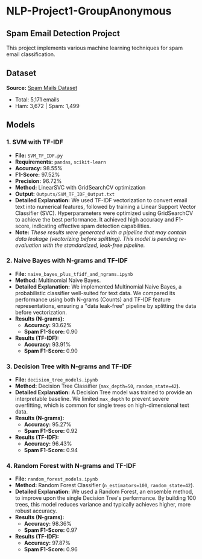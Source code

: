 # NLP-Project1-GroupAnonymous

## Spam Email Detection Project

This project implements various machine learning techniques for spam email classification.

## Dataset

**Source:** [Spam Mails Dataset](https://www.kaggle.com/datasets/venky73/spam-mails-dataset)

- Total: 5,171 emails
- Ham: 3,672 | Spam: 1,499

## Models

### 1. SVM with TF-IDF
- **File:** `SVM_TF_IDF.py`
- **Requirements:** `pandas`, `scikit-learn`
- **Accuracy:** 98.55%
- **F1-Score:** 97.52%
- **Precision:** 96.72%
- **Method:** LinearSVC with GridSearchCV optimization
- **Output:** `Outputs/SVM_TF_IDF_Output.txt`
- **Detailed Explanation:** We used TF-IDF vectorization to convert email text into numerical features, followed by training a Linear Support Vector Classifier (SVC). Hyperparameters were optimized using GridSearchCV to achieve the best performance. It achieved high accuracy and F1-score, indicating effective spam detection capabilities.
- **Note:** *These results were generated with a pipeline that may contain data leakage (vectorizing before splitting). This model is pending re-evaluation with the standardized, leak-free pipeline.*

### 2. Naive Bayes with N-grams and TF-IDF
- **File:** `naive_bayes_plus_tfidf_and_ngrams.ipynb`
- **Method:** Multinomial Naive Bayes.
- **Detailed Explanation:** We implemented Multinomial Naive Bayes, a probabilistic classifier well-suited for text data. We compared its performance using both N-grams (Counts) and TF-IDF feature representations, ensuring a "data leak-free" pipeline by splitting the data before vectorization.
- **Results (N-grams):**
  - **Accuracy:** 93.62%
  - **Spam F1-Score:** 0.90
- **Results (TF-IDF):**
  - **Accuracy:** 93.91%
  - **Spam F1-Score:** 0.90

### 3. Decision Tree with N-grams and TF-IDF
- **File:** `decision_tree_models.ipynb`
- **Method:** Decision Tree Classifier (`max_depth=50`, `random_state=42`).
- **Detailed Explanation:** A Decision Tree model was trained to provide an interpretable baseline. We limited `max_depth` to prevent severe overfitting, which is common for single trees on high-dimensional text data.
- **Results (N-grams):**
  - **Accuracy:** 95.27%
  - **Spam F1-Score:** 0.92
- **Results (TF-IDF):**
  - **Accuracy:** 96.43%
  - **Spam F1-Score:** 0.94

### 4. Random Forest with N-grams and TF-IDF
- **File:** `random_forest_models.ipynb`
- **Method:** Random Forest Classifier (`n_estimators=100`, `random_state=42`).
- **Detailed Explanation:** We used a Random Forest, an ensemble method, to improve upon the single Decision Tree's performance. By building 100 trees, this model reduces variance and typically achieves higher, more robust accuracy.
- **Results (N-grams):**
  - **Accuracy:** 98.36%
  - **Spam F1-Score:** 0.97
- **Results (TF-IDF):**
  - **Accuracy:** 97.87%
  - **Spam F1-Score:** 0.96